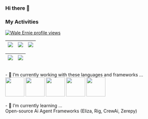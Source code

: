 ### Hi there 👋  
### My Activities
[![Wale Ernie profile views](https://u8views.com/api/v1/github/profiles/86153069/views/day-week-month-total-count.svg)](https://u8views.com/github/wale-e)

| ![](http://github-profile-summary-cards.vercel.app/api/cards/stats?username=wale-e&theme=nord_dark) | ![](http://github-profile-summary-cards.vercel.app/api/cards/repos-per-language?username=wale-e&hide=Html&theme=nord_dark) | ![](http://github-profile-summary-cards.vercel.app/api/cards/most-commit-language?username=wale-e&theme=nord_dark) |
| :-: | :-: | :-: |

| ![](http://github-profile-summary-cards.vercel.app/api/cards/profile-details?username=wale-e&theme=nord_dark) | ![](https://github-readme-streak-stats.herokuapp.com/?user=wale-e&hide_border=true&date_format=M%20j%5B%2C%20Y%5D&background=2D3742&stroke=2D3742&ring=6bbbca&fire=6bbbca&currStreakNum=fff&sideNums=6bbbca&currStreakLabel=6bbbca&sideLabels=fff&dates=fff) |
| :-: | :-: |
<br/>
- 🔭 I’m currently working with these languages and frameworks ...
<div align=left>
<image src="https://github.com/devicons/devicon/blob/master/icons/kotlin/kotlin-plain.svg" width=60 height=60></image>
<image src="https://github.com/devicons/devicon/blob/master/icons/rust/rust-original.svg" width=60 height=60></image>
<image src="https://github.com/devicons/devicon/blob/master/icons/python/python-original.svg" width=60 height=60></image>
<image src="https://github.com/devicons/devicon/blob/master/icons/typescript/typescript-original.svg" width=60 height=60></image>
<image src="https://github.com/devicons/devicon/blob/master/icons/react/react-original.svg" width=60 height=60></image>
 
</div> 
<br/>
- 🌱 I’m currently learning ...<br/>  
Open-source Ai Agent Frameworks (Eliza, Rig, CrewAi, Zerepy)
 
<!--
**wale-e/wale-e** is a ✨ _special_ ✨ repository because its `README.md` (this file) appears on your GitHub profile.

Here are some ideas to get you started:

- 🔭 I’m currently working on ...
- 🌱 I’m currently learning ...
- 👯 I’m looking to collaborate on ...
- 🤔 I’m looking for help with ...
- 💬 Ask me about ...
- 📫 How to reach me: ...
- 😄 Pronouns: ...
- ⚡ Fun fact: ...
-->
